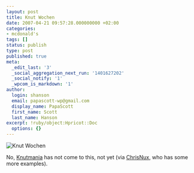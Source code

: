 ```yaml
---
layout: post
title: Knut Wochen
date: 2007-04-21 09:57:28.000000000 +02:00
categories:
- mcdonald's
tags: []
status: publish
type: post
published: true
meta:
  _edit_last: '3'
  _social_aggregation_next_run: '1401627202'
  _social_notify: '1'
  _wpcom_is_markdown: '1'
author:
  login: shanson
  email: papascott-wp@gmail.com
  display_name: PapaScott
  first_name: Scott
  last_name: Hanson
excerpt: !ruby/object:Hpricot::Doc
  options: {}
---
```

<p><img src="http://www.papascott.de/wordpress/wp-content/uploads/2007/04/knut-wochen.jpg" alt="Knut Wochen" /></p>
<p>No, <a href="http://technorati.com/videos/tag/Knut">Knutmania</a> has not come to this, not yet (via <a href="http://www.dornhoff.net/2007/04/20/knut-und-marketing/">ChrisNux</a>, who has some more examples).</p>

